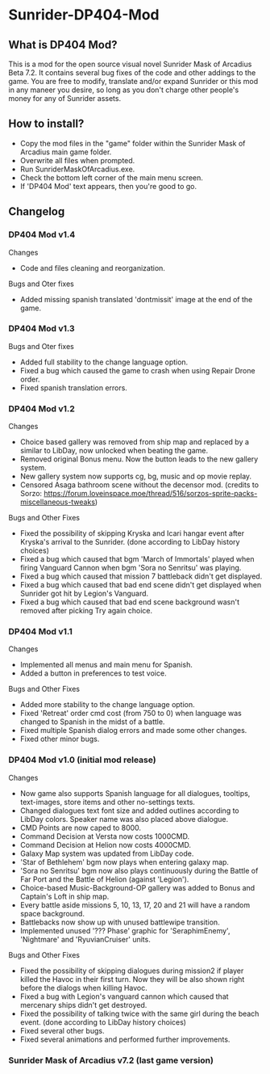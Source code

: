 # Sunrider-DP404-Mod

## What is DP404 Mod?
This is a mod for the open source visual novel Sunrider Mask of Arcadius Beta 7.2.
It contains several bug fixes of the code and other addings to the game.
You are free to modify, translate and/or expand Sunrider or this mod in any maneer you desire, so long as you don't charge other people's money for any of Sunrider assets.

## How to install?
- Copy the mod files in the "game" folder within the Sunrider Mask of Arcadius main game folder.
- Overwrite all files when prompted.
- Run SunriderMaskOfArcadius.exe.
- Check the bottom left corner of the main menu screen.
- If 'DP404 Mod' text appears, then you're good to go.

## Changelog

### DP404 Mod v1.4

Changes
- Code and files cleaning and reorganization.

Bugs and Oter fixes
- Added missing spanish translated 'dontmissit' image at the end of the game.

### DP404 Mod v1.3

Bugs and Oter fixes
- Added full stability to the change language option.
- Fixed a bug which caused the game to crash when using Repair Drone order.
- Fixed spanish translation errors.

### DP404 Mod v1.2

Changes
- Choice based gallery was removed from ship map and replaced by a similar to LibDay, now unlocked when beating the game.
- Removed original Bonus menu. Now the button leads to the new gallery system.
- New gallery system now supports cg, bg, music and op movie replay.
- Censored Asaga bathroom scene without the decensor mod. (credits to Sorzo: https://forum.loveinspace.moe/thread/516/sorzos-sprite-packs-miscellaneous-tweaks)

Bugs and Other Fixes
- Fixed the possibility of skipping Kryska and Icari hangar event after Kryska's arrival to the Sunrider. (done according to LibDay history choices)
- Fixed a bug which caused that bgm 'March of Immortals' played when firing Vanguard Cannon when bgm 'Sora no Senritsu' was playing.
- Fixed a bug which caused that mission 7 battleback didn't get displayed.
- Fixed a bug which caused that bad end scene didn't get displayed when Sunrider got hit by Legion's Vanguard.
- Fixed a bug which caused that bad end scene background wasn't removed after picking Try again choice.

### DP404 Mod v1.1

Changes
- Implemented all menus and main menu for Spanish.
- Added a button in preferences to test voice.

Bugs and Other Fixes
- Added more stability to the change language option.
- Fixed 'Retreat' order cmd cost (from 750 to 0) when language was changed to Spanish in the midst of a battle.
- Fixed multiple Spanish dialog errors and made some other changes.
- Fixed other minor bugs.

### DP404 Mod v1.0 (initial mod release)

Changes
- Now game also supports Spanish language for all dialogues, tooltips, text-images, store items and other no-settings texts.
- Changed dialogues text font size and added outlines according to LibDay colors. Speaker name was also placed above dialogue.
- CMD Points are now caped to 8000.
- Command Decision at Versta now costs 1000CMD.
- Command Decision at Helion now costs 4000CMD.
- Galaxy Map system was updated from LibDay code.
- 'Star of Bethlehem' bgm now plays when entering galaxy map.
- 'Sora no Senritsu' bgm now also plays continuously during the Battle of Far Port and the Battle of Helion (against 'Legion').
- Choice-based Music-Background-OP gallery was added to Bonus and Captain's Loft in ship map.
- Every battle aside missions 5, 10, 13, 17, 20 and 21 will have a random space background.
- Battlebacks now show up with unused battlewipe transition.
- Implemented unused '??? Phase' graphic for 'SeraphimEnemy', 'Nightmare' and 'RyuvianCruiser' units.

Bugs and Other Fixes
- Fixed the possibility of skipping dialogues during mission2 if player killed the Havoc in their first turn. Now they will be also shown right before the dialogs when killing Havoc.
- Fixed a bug with Legion's vanguard cannon which caused that mercenary ships didn't get destroyed.
- Fixed the possibility of talking twice with the same girl during the beach event. (done according to LibDay history choices)
- Fixed several other bugs.
- Fixed several animations and performed further improvements.

### Sunrider Mask of Arcadius v7.2 (last game version)
